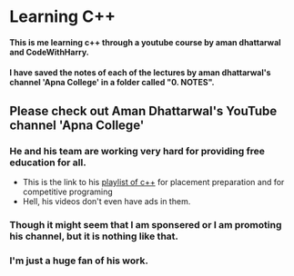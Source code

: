 # Learning C++
#### This is me learning c++ through a youtube course by aman dhattarwal and CodeWithHarry.

#### I have saved the notes of each of the lectures by aman dhattarwal's channel 'Apna College' in  a folder called "0. NOTES".


## Please check out Aman Dhattarwal's YouTube channel 'Apna College'
### He and his team are working very hard for providing free education for all.

- This is the link to his [playlist of c++](https://www.youtube.com/playlist?list=PLfqMhTWNBTe0b2nM6JHVCnAkhQRGiZMSJ) for placement preparation and for competitive programing
- Hell, his videos don't even have ads in them.

### Though it might seem that I am sponsered or I am promoting his channel, but it is nothing like that.
### I'm just a huge fan of his work.

